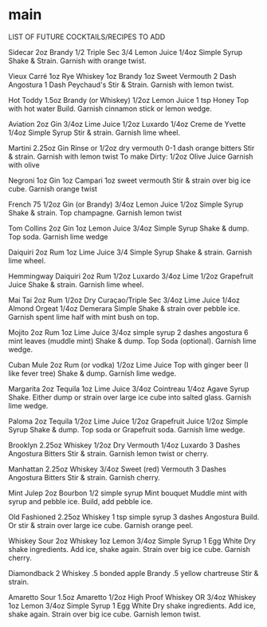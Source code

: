 # main

LIST OF FUTURE COCKTAILS/RECIPES TO ADD

Sidecar
2oz Brandy
1/2 Triple Sec
3/4 Lemon Juice
1/4oz Simple Syrup
Shake & Strain. Garnish with orange twist.

Vieux Carré
1oz Rye Whiskey
1oz Brandy
1oz Sweet Vermouth
2 Dash Angostura
1 Dash Peychaud's
Stir & Strain. Garnish with lemon twist.

Hot Toddy
1.5oz Brandy (or Whiskey)
1/2oz Lemon Juice
1 tsp Honey
Top with hot water
Build. Garnish cinnamon stick or lemon wedge.

Aviation
2oz Gin
3/4oz Lime Juice
1/2oz Luxardo
1/4oz Creme de Yvette
1/4oz Simple Syrup
Stir & strain. Garnish lime wheel.

Martini
2.25oz Gin
Rinse or 1/2oz dry vermouth
0-1 dash orange bitters
Stir & strain. Garnish with lemon twist
To make Dirty:
1/2oz Olive Juice
Garnish with olive

Negroni
1oz Gin
1oz Campari
1oz sweet vermouth
Stir & strain over big ice cube. Garnish orange twist

French 75
1/2oz Gin (or Brandy)
3/4oz Lemon Juice
1/2oz Simple Syrup
Shake & strain. Top champagne. Garnish lemon twist

Tom Collins
2oz Gin
1oz Lemon Juice
3/4oz Simple Syrup
Shake & dump. Top soda. Garnish lime wedge

Daiquiri
2oz Rum
1oz Lime Juice
3/4 Simple Syrup
Shake & strain. Garnish lime wheel.

Hemmingway Daiquiri
2oz Rum
1/2oz Luxardo
3/4oz Lime
1/2oz Grapefruit Juice
Shake & strain. Garnish lime wheel.

Mai Tai
2oz Rum
1/2oz Dry Curaçao/Triple Sec
3/4oz Lime Juice
1/4oz Almond Orgeat
1/4oz Demerara Simple
Shake & strain over pebble ice. Garnish spent lime half with mint bush on top.

Mojito
2oz Rum
1oz Lime Juice
3/4oz simple syrup
2 dashes angostura
6 mint leaves (muddle mint)
Shake & dump. Top Soda (optional). Garnish lime wedge.

Cuban Mule
2oz Rum (or vodka)
1/2oz Lime Juice
Top with ginger beer (I like fever tree)
Shake & dump. Garnish lime wedge.

Margarita
2oz Tequila
1oz Lime Juice
3/4oz Cointreau
1/4oz Agave Syrup
Shake. Either dump or strain over large ice cube into salted glass. Garnish lime wedge. 

Paloma
2oz Tequila
1/2oz Lime Juice
1/2oz Grapefruit Juice
1/2oz Simple Syrup
Shake & dump. Top soda or Grapefruit soda. Garnish lime wedge.

Brooklyn
2.25oz Whiskey
1/2oz Dry Vermouth
1/4oz Luxardo
3 Dashes Angostura Bitters
Stir & strain. Garnish lemon twist or cherry.

Manhattan
2.25oz Whiskey
3/4oz Sweet (red) Vermouth
3 Dashes Angostura Bitters
Stir & strain. Garnish cherry.

Mint Julep
2oz Bourbon
1/2 simple syrup
Mint bouquet
Muddle mint with syrup and pebble ice. Build, add pebble ice.

Old Fashioned
2.25oz Whiskey
1 tsp simple syrup
3 dashes Angostura
Build. Or stir & strain over large ice cube. Garnish orange peel.

Whiskey Sour
2oz Whiskey
1oz Lemon
3/4oz Simple Syrup
1 Egg White
Dry shake ingredients. Add ice, shake again. Strain over big ice cube. Garnish cherry.

Diamondback
2 Whiskey
.5 bonded apple Brandy
.5 yellow chartreuse
Stir & strain.

Amaretto Sour
1.5oz Amaretto
1/2oz High Proof Whiskey OR 3/4oz Whiskey
1oz Lemon
3/4oz Simple Syrup
1 Egg White
Dry shake ingredients. Add ice, shake again. Strain over big ice cube. Garnish lemon twist.
